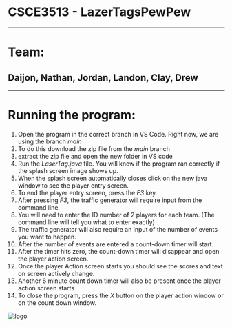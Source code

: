# CSCE3513 - LazerTagsPewPew
----
# Team:
## Daijon, Nathan, Jordan, Landon, Clay, Drew
----

# Running the program:
1. Open the program in the correct branch in VS Code. Right now, we are using the branch *main*
2. To do this download the zip file from the *main* branch 
3. extract the zip file and open the new folder in VS code
4. Run the *LaserTag.java* file. You will know if the program ran correctly if the splash screen image shows up.
5. When the splash screen automatically closes click on the new java window to see the player entry screen.
6. To end the player entry screen, press the *F3* key.
7. After pressing *F3*, the traffic generator will require input from the command line.
8. You will need to enter the ID number of 2 players for each team. (The command line will tell you what to enter exactly)
9. The traffic generator will also require an input of the number of events you want to happen.
10. After the number of events are entered a count-down timer will start.
11. After the timer hits zero, the count-down timer will disappear and open the player action screen.
12. Once the player Action screen starts you should see the scores and text on screen actively change.
13. Another 6 minute count down timer will also be present once the player action screen starts
14. To close the program, press the *X* button on the player action window or on the count down window.

![logo](CSCE3513-LazerTagsPewPew/src/main/java/teamseven/lasertag/logo.jpeg)
